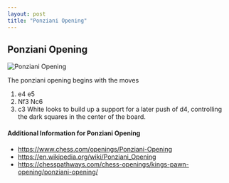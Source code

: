 ```yaml
---
layout: post
title: "Ponziani Opening"
---
```


## Ponziani Opening

![Ponziani Opening](https://www.thechesswebsite.com/wp-content/uploads/2012/07/ponziani-big.jpg)

The ponziani opening begins with the moves
1. e4 e5
2. Nf3 Nc6
3. c3
White looks to build up a support for a later push of d4, controlling the dark squares in the center of the board.


#### Additional Information for Ponziani Opening

- https://www.chess.com/openings/Ponziani-Opening
- https://en.wikipedia.org/wiki/Ponziani_Opening
- https://chesspathways.com/chess-openings/kings-pawn-opening/ponziani-opening/
